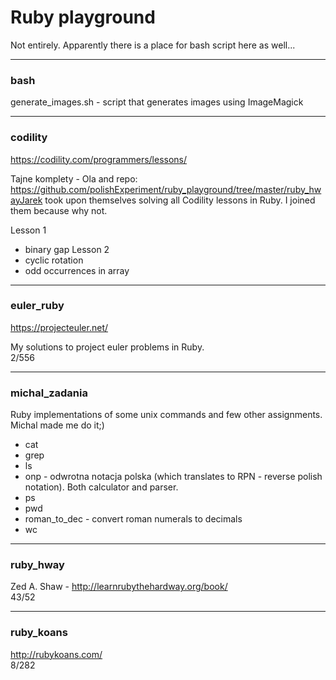# Ruby playground

Not entirely. Apparently there is a place for bash script here as well...

---

### bash

generate_images.sh - script that generates images using ImageMagick

---

### codility

https://codility.com/programmers/lessons/

Tajne komplety - Ola and repo: https://github.com/polishExperiment/ruby_playground/tree/master/ruby_hwayJarek took upon themselves solving all Codility lessons in Ruby. I joined them because why not.

Lesson 1
  - binary gap
Lesson 2
  - cyclic rotation
  - odd occurrences in array   

---

### euler_ruby

https://projecteuler.net/

My solutions to project euler problems in Ruby.  
2/556

---

### michal_zadania

Ruby implementations of some unix commands and few other assignments. Michal made me do it;)

- cat
- grep
- ls
- onp - odwrotna notacja polska (which translates to RPN - reverse polish notation). Both calculator and parser.
- ps
- pwd
- roman_to_dec - convert roman numerals to decimals
- wc

---

### ruby_hway

Zed A. Shaw - http://learnrubythehardway.org/book/  
43/52

---

### ruby_koans

http://rubykoans.com/  
8/282
